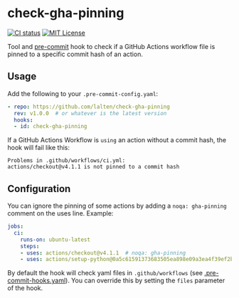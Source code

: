 # check-gha-pinning

[![CI status](https://img.shields.io/github/actions/workflow/status/lalten/check-gha-pinning/ci.yml?branch=main)](https://github.com/lalten/check-gha-pinning/actions)
[![MIT License](https://img.shields.io/github/license/lalten/check-gha-pinning)](https://github.com/lalten/check-gha-pinning/blob/main/LICENSE)

Tool and [pre-commit](https://pre-commit.com) hook to check if a GitHub Actions workflow file is pinned to a specific commit hash of an action.

## Usage

Add the following to your `.pre-commit-config.yaml`:

```yaml
- repo: https://github.com/lalten/check-gha-pinning
  rev: v1.0.0  # or whatever is the latest version
  hooks:
  - id: check-gha-pinning
```

If a GitHub Actions Workflow is `using` an action without a commit hash, the hook will fail like this:
```
Problems in .github/workflows/ci.yml:
actions/checkout@v4.1.1 is not pinned to a commit hash
```

## Configuration

You can ignore the pinning of some actions by adding a `noqa: gha-pinning` comment on the uses line.
Example:
```yaml
jobs:
  ci:
    runs-on: ubuntu-latest
    steps:
    - uses: actions/checkout@v4.1.1  # noqa: gha-pinning
    - uses: actions/setup-python@0a5c61591373683505ea898e09a3ea4f39ef2b9c  # v5.0.0
```

By default the hook will check yaml files in `.github/workflows` (see [.pre-commit-hooks.yaml](.pre-commit-hooks.yaml)).
You can override this by setting the `files` parameter of the hook.

